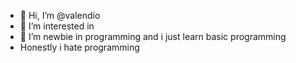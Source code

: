 - 👋 Hi, I’m @valendio
- 👀 I’m interested in <Machine learning and AI>
- 🌱 I’m newbie in programming and i just learn basic programming
- Honestly i hate programming

<!---
valendio/valendio is a ✨ special ✨ repository because its `README.md` (this file) appears on your GitHub profile.
You can click the Preview link to take a look at your changes.
--->
